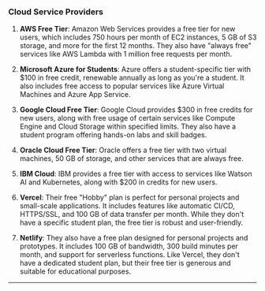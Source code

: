### Cloud Service Providers ###

1. **AWS Free Tier**: Amazon Web Services provides a free tier for new users, which includes 750 hours per month of EC2 instances, 5 GB of S3 storage, and more for the first 12 months. They also have "always free" services like AWS Lambda with 1 million free requests per month.

2. **Microsoft Azure for Students**: Azure offers a student-specific tier with $100 in free credit, renewable annually as long as you're a student. It also includes free access to popular services like Azure Virtual Machines and Azure App Service.

3. **Google Cloud Free Tier**: Google Cloud provides $300 in free credits for new users, along with free usage of certain services like Compute Engine and Cloud Storage within specified limits. They also have a student program offering hands-on labs and skill badges.

4. **Oracle Cloud Free Tier**: Oracle offers a free tier with two virtual machines, 50 GB of storage, and other services that are always free.

5. **IBM Cloud**: IBM provides a free tier with access to services like Watson AI and Kubernetes, along with $200 in credits for new users.

6. **Vercel**: Their free "Hobby" plan is perfect for personal projects and small-scale applications. It includes features like automatic CI/CD, HTTPS/SSL, and 100 GB of data transfer per month. While they don't have a specific student plan, the free tier is robust and user-friendly.

7. **Netlify**: They also have a free plan designed for personal projects and prototypes. It includes 100 GB of bandwidth, 300 build minutes per month, and support for serverless functions. Like Vercel, they don't have a dedicated student plan, but their free tier is generous and suitable for educational purposes.

---